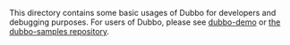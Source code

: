 This directory contains some basic usages of Dubbo for developers and debugging purposes. For users of Dubbo, please see [dubbo-demo](https://github.com/apache/dubbo/dubbo-demo) or [the dubbo-samples repository](https://github.com/apache/dubbo-samples).
